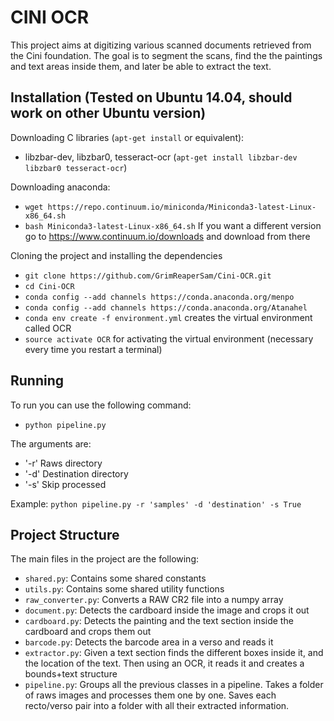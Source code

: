 CINI OCR
========

This project aims at digitizing various scanned documents retrieved from the Cini foundation.
The goal is to segment the scans, find the the paintings and text areas inside them, and later be able to extract the text.

Installation (Tested on Ubuntu 14.04, should work on other Ubuntu version)
------------

Downloading C libraries (`apt-get install` or equivalent): 
 * libzbar-dev, libzbar0, tesseract-ocr (`apt-get install libzbar-dev libzbar0 tesseract-ocr`)
 
Downloading anaconda:
 * `wget https://repo.continuum.io/miniconda/Miniconda3-latest-Linux-x86_64.sh`
 * `bash Miniconda3-latest-Linux-x86_64.sh`
If you want a different version go to https://www.continuum.io/downloads 
and download from there

Cloning the project and installing the dependencies
 * `git clone https://github.com/GrimReaperSam/Cini-OCR.git`
 * `cd Cini-OCR`
 * `conda config --add channels https://conda.anaconda.org/menpo`
 * `conda config --add channels https://conda.anaconda.org/Atanahel`
 * `conda env create -f environment.yml` creates the virtual environment called OCR
 * `source activate OCR` for activating the virtual environment (necessary every time you restart a terminal)

Running
-------
 
To run you can use the following command:
 * `python pipeline.py`

The arguments are:
 * '-r' Raws directory
 * '-d' Destination directory
 * '-s' Skip processed

Example: `python pipeline.py -r 'samples' -d 'destination' -s True`

Project Structure
-----------------
 
The main files in the project are the following:
 * `shared.py`: Contains some shared constants
 * `utils.py`: Contains some shared utility functions
 * `raw_converter.py`: Converts a RAW CR2 file into a numpy array
 * `document.py`: Detects the cardboard inside the image and crops it out
 * `cardboard.py`: Detects the painting and the text section inside the cardboard and crops them out
 * `barcode.py`: Detects the barcode area in a verso and reads it
 * `extractor.py`: Given a text section finds the different boxes inside it, and the location of the text.
                 Then using an OCR, it reads it and creates a bounds+text structure
 * `pipeline.py`: Groups all the previous classes in a pipeline. Takes a folder of raws images and processes them one by one.
                Saves each recto/verso pair into a folder with all their extracted information.
 

